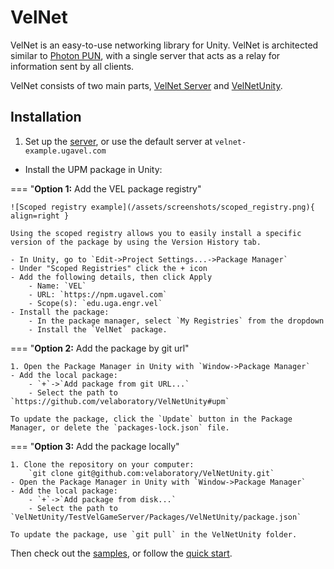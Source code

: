 # VelNet

VelNet is an easy-to-use networking library for Unity. VelNet is architected similar to [Photon PUN](https://doc.photonengine.com/pun/current/getting-started/pun-intro), with a single server that acts as a relay for information sent by all clients.

VelNet consists of two main parts, [VelNet Server](/server) and [VelNetUnity](/client).

<!-- ### [VelNet Server](/server)

[GitHub Link :simple-github:](https://github.com/velaboratory/VelNetServerRust)

### VelNet Unity

[GitHub Link :simple-github:](https://github.com/velaboratory/VelNetUnity) -->

## Installation

1. Set up the [server](/server), or use the default server at `velnet-example.ugavel.com`

- Install the UPM package in Unity:

=== "**Option 1:** Add the VEL package registry"

    ![Scoped registry example](/assets/screenshots/scoped_registry.png){ align=right }

    Using the scoped registry allows you to easily install a specific version of the package by using the Version History tab.

    - In Unity, go to `Edit->Project Settings...->Package Manager`
    - Under "Scoped Registries" click the + icon
    - Add the following details, then click Apply
        - Name: `VEL`
        - URL: `https://npm.ugavel.com`
        - Scope(s): `edu.uga.engr.vel`
    - Install the package:
        - In the package manager, select `My Registries` from the dropdown
        - Install the `VelNet` package.

=== "**Option 2:** Add the package by git url"

    1. Open the Package Manager in Unity with `Window->Package Manager`
    - Add the local package:
        - `+`->`Add package from git URL...`
        - Select the path to `https://github.com/velaboratory/VelNetUnity#upm`

    To update the package, click the `Update` button in the Package Manager, or delete the `packages-lock.json` file.

=== "**Option 3:** Add the package locally"

    1. Clone the repository on your computer:
        `git clone git@github.com:velaboratory/VelNetUnity.git`
    - Open the Package Manager in Unity with `Window->Package Manager`
    - Add the local package:
        - `+`->`Add package from disk...`
        - Select the path to `VelNetUnity/TestVelGameServer/Packages/VelNetUnity/package.json`

    To update the package, use `git pull` in the VelNetUnity folder.

Then check out the [samples](client/samples), or follow the [quick start](/client/quick-start).